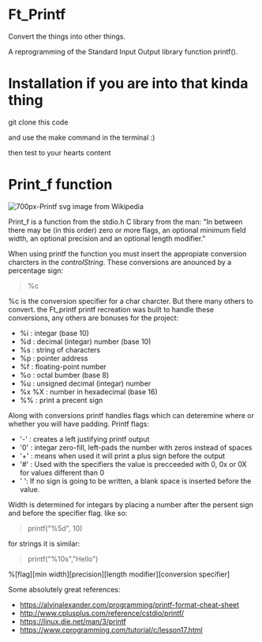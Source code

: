 
# Ft_Printf

Convert the things into other things.

A reprogramming of the Standard Input Output library function printf().

# Installation if you are into that kinda thing

git clone this code

and use the make command in the terminal :)

then test to your hearts content

# Print_f function
![700px-Printf svg](https://user-images.githubusercontent.com/22520221/57039545-c8c35880-6c11-11e9-9fb3-3053424749e5.png)
image from Wikipedia

Print_f is a function from the stdio.h C library
from the man: "In between there may be (in this order) zero or more flags, an optional minimum field width, an optional precision and an optional length modifier."

When using printf the function you must insert the appropiate conversion charcters in the *controlString*. These conversions are anounced by a percentage sign:
> %c

%c is the conversion specifier for a char charcter. But there many others to convert. the Ft_printf printf recreation was built to handle these conversions, any others are bonuses for the project:
- %i : integar (base 10)
- %d : decimal (integar) number (base 10)
- %s : string of characters
- %p : pointer address
- %f : floating-point number
- %o : octal bumber (base 8)
- %u : unsigned decimal (integar) number
- %x %X : number in hexadecimal (base 16)
- %% : print a precent sign

Along with conversions printf handles flags which can deteremine where or whether you will have padding.
Printf flags:
- '-' : creates a left justifying printf output
- '0' : integar zero-fill, left-pads the number with zeros instead of spaces
- '+' : means when used it will print a plus sign before the output
- '#' : Used with the specifiers the value is precceeded with 0, 0x or 0X for values different than 0
- ' ': If no sign is going to be written, a blank space is inserted before the value.

Width is determined for integars by placing a number after the persent sign and before the specifier flag. like so:
> printf("%5d", 10)

for strings it is similar:
> printf("%10s","Hello")

%[flag][min width][precision][length modifier][conversion specifier]

Some absolutely great references:
- https://alvinalexander.com/programming/printf-format-cheat-sheet
- http://www.cplusplus.com/reference/cstdio/printf/
- https://linux.die.net/man/3/printf
- https://www.cprogramming.com/tutorial/c/lesson17.html
